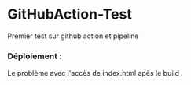 # GitHubAction-Test
Premier test sur github action et pipeline

### Déploiement :
Le problème avec l'accès de index.html apès le build
.
